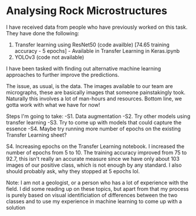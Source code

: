 # Analysing Rock Microstructures

I have received data from people who have previously worked on this task.
They have done the following:
  1. Transfer learning using ResNet50 (code availble) [74.65 training accuracy - 5 epochs]
              - Available in Transfer Learning in Keras.ipynb
  2. YOLOv3 (code not available)

I have been tasked with finding out alternative machine learning approaches to further improve the predictions.

The issue, as usual, is the data. The images available to our team are micrographs, these are basically images that someone painstakingly took. Naturally this involves a lot of man-hours and resources. Bottom line, we gotta work with what we have for now!

Steps I'm going to take:
  -S1. Data augmentation
  -S2. Try other models using transfer learning
  -S3. Try to come up with models that could capture the essence
  -S4. Maybe try running more number of epochs on the existing Transfer Learning sheet?
  
  
  S4. Increasing epochs on the Transfer Learning notebook.
          I increased the number of epochs from 5 to 10. The training accuracy improved from 75 to 92.7, this isn't really an accurate measure since we have only about 103 images of our positive class, which is not enough by any standard. I also should probably ask, why they stopped at 5 epochs lol.
  
  
 Note:
  I am not a geologist, or a person who has a lot of experience with the field. I did some reading up on these topics, but apart from that my process is purely based on visual identificiation of differences between the two classes and to use my experience in machine learning to come up with a solution
